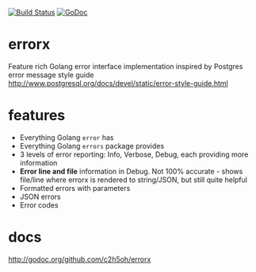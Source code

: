 [![Build Status](https://travis-ci.org/c2h5oh/errorx.svg?branch=master)](https://travis-ci.org/c2h5oh/errorx)
[![GoDoc](https://godoc.org/github.com/c2h5oh/errorx?status.svg)](https://godoc.org/github.com/c2h5oh/errorx)

# errorx
Feature rich Golang error interface implementation inspired by Postgres error message style guide http://www.postgresql.org/docs/devel/static/error-style-guide.html

# features
* Everything Golang `error` has
* Everything Golang `errors` package provides
* 3 levels of error reporting: Info, Verbose, Debug, each providing more information
* **Error line and file** information in Debug. Not 100% accurate - shows file/line where errorx is rendered to string/JSON, but still quite helpful
* Formatted errors with parameters
* JSON errors
* Error codes

# docs
http://godoc.org/github.com/c2h5oh/errorx
